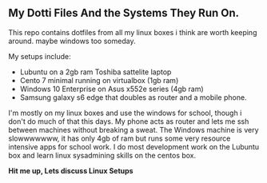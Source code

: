 ## My Dotti Files And the  Systems They Run On.
This repo contains dotfiles from all my linux boxes i think are worth keeping around. maybe windows too someday.

My setups include:
- Lubuntu on a 2gb ram Toshiba sattelite laptop
- Cento 7 minimal running on virtualbox (1gb ram)
- Windows 10 Enterprise on Asus x552e series (4gb ram)
- Samsung galaxy s6 edge that doubles as router and a mobile phone.

I'm mostly on my linux boxes and use the windows for school, though i don't do
much of that this days. My phone acts as router and lets me ssh between machines
without breaking a sweat. The Windows machine is very slowwwwwww, it has only
4gb of ram but runs some very resource intensive apps for school work.
I do most development work on the Lubuntu box and learn linux sysadmining skills
on the centos box.

**Hit me up, Lets discuss Linux Setups**
